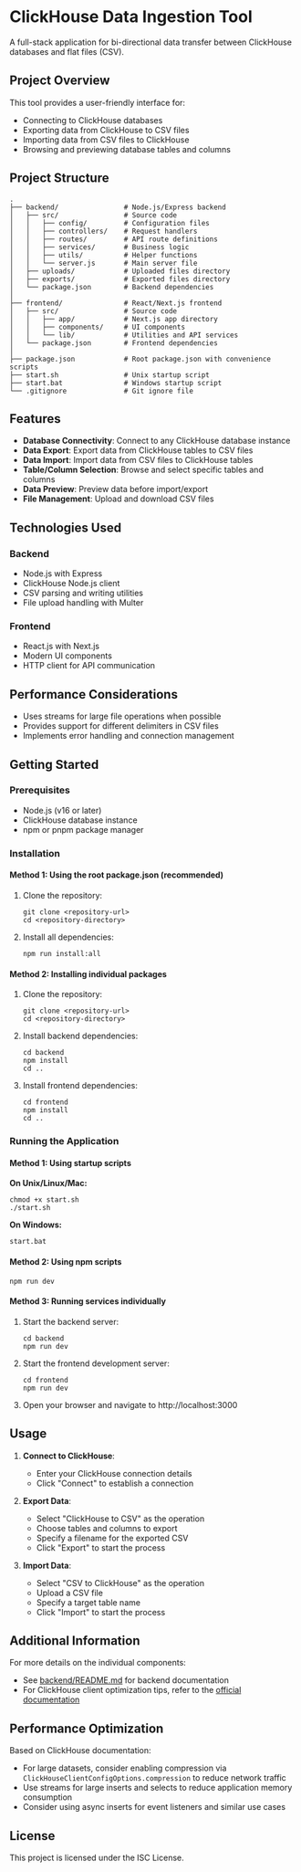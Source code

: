 # ClickHouse Data Ingestion Tool

A full-stack application for bi-directional data transfer between ClickHouse databases and flat files (CSV).

## Project Overview

This tool provides a user-friendly interface for:

- Connecting to ClickHouse databases
- Exporting data from ClickHouse to CSV files
- Importing data from CSV files to ClickHouse
- Browsing and previewing database tables and columns

## Project Structure

```
.
├── backend/                # Node.js/Express backend
│   ├── src/                # Source code
│   │   ├── config/         # Configuration files
│   │   ├── controllers/    # Request handlers
│   │   ├── routes/         # API route definitions
│   │   ├── services/       # Business logic
│   │   ├── utils/          # Helper functions
│   │   └── server.js       # Main server file
│   ├── uploads/            # Uploaded files directory
│   ├── exports/            # Exported files directory
│   └── package.json        # Backend dependencies
│
├── frontend/               # React/Next.js frontend
│   ├── src/                # Source code
│   │   ├── app/            # Next.js app directory
│   │   ├── components/     # UI components
│   │   └── lib/            # Utilities and API services
│   └── package.json        # Frontend dependencies
│
├── package.json            # Root package.json with convenience scripts
├── start.sh                # Unix startup script
├── start.bat               # Windows startup script
└── .gitignore              # Git ignore file
```

## Features

- **Database Connectivity**: Connect to any ClickHouse database instance
- **Data Export**: Export data from ClickHouse tables to CSV files
- **Data Import**: Import data from CSV files to ClickHouse tables
- **Table/Column Selection**: Browse and select specific tables and columns
- **Data Preview**: Preview data before import/export
- **File Management**: Upload and download CSV files

## Technologies Used

### Backend

- Node.js with Express
- ClickHouse Node.js client
- CSV parsing and writing utilities
- File upload handling with Multer

### Frontend

- React.js with Next.js
- Modern UI components
- HTTP client for API communication

## Performance Considerations

- Uses streams for large file operations when possible
- Provides support for different delimiters in CSV files
- Implements error handling and connection management

## Getting Started

### Prerequisites

- Node.js (v16 or later)
- ClickHouse database instance
- npm or pnpm package manager

### Installation

#### Method 1: Using the root package.json (recommended)

1. Clone the repository:

   ```
   git clone <repository-url>
   cd <repository-directory>
   ```

2. Install all dependencies:
   ```
   npm run install:all
   ```

#### Method 2: Installing individual packages

1. Clone the repository:

   ```
   git clone <repository-url>
   cd <repository-directory>
   ```

2. Install backend dependencies:

   ```
   cd backend
   npm install
   cd ..
   ```

3. Install frontend dependencies:
   ```
   cd frontend
   npm install
   cd ..
   ```

### Running the Application

#### Method 1: Using startup scripts

**On Unix/Linux/Mac:**

```
chmod +x start.sh
./start.sh
```

**On Windows:**

```
start.bat
```

#### Method 2: Using npm scripts

```
npm run dev
```

#### Method 3: Running services individually

1. Start the backend server:

   ```
   cd backend
   npm run dev
   ```

2. Start the frontend development server:

   ```
   cd frontend
   npm run dev
   ```

3. Open your browser and navigate to http://localhost:3000

## Usage

1. **Connect to ClickHouse**:

   - Enter your ClickHouse connection details
   - Click "Connect" to establish a connection

2. **Export Data**:

   - Select "ClickHouse to CSV" as the operation
   - Choose tables and columns to export
   - Specify a filename for the exported CSV
   - Click "Export" to start the process

3. **Import Data**:
   - Select "CSV to ClickHouse" as the operation
   - Upload a CSV file
   - Specify a target table name
   - Click "Import" to start the process

## Additional Information

For more details on the individual components:

- See [backend/README.md](backend/README.md) for backend documentation
- For ClickHouse client optimization tips, refer to the [official documentation](https://clickhouse.com/docs/integrations/javascript)

## Performance Optimization

Based on ClickHouse documentation:

- For large datasets, consider enabling compression via `ClickHouseClientConfigOptions.compression` to reduce network traffic
- Use streams for large inserts and selects to reduce application memory consumption
- Consider using async inserts for event listeners and similar use cases

## License

This project is licensed under the ISC License.
